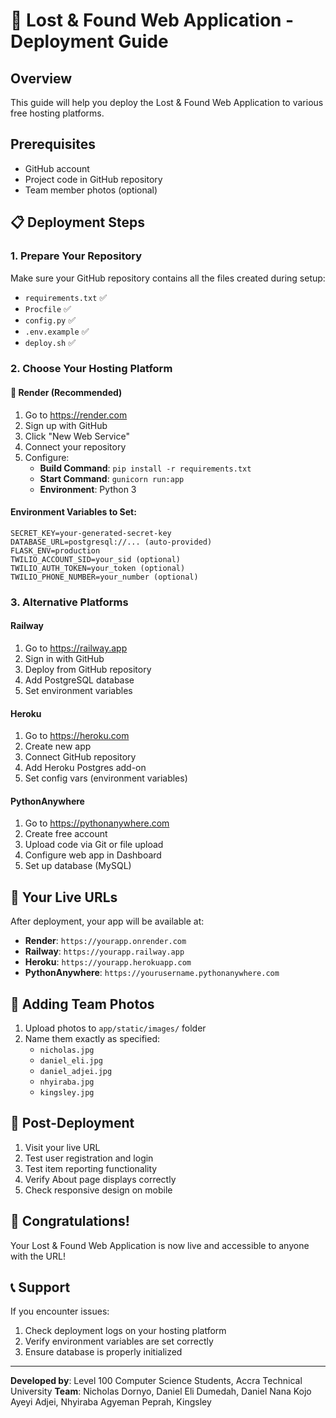 # 🚀 Lost & Found Web Application - Deployment Guide

## Overview
This guide will help you deploy the Lost & Found Web Application to various free hosting platforms.

## Prerequisites
- GitHub account
- Project code in GitHub repository
- Team member photos (optional)

## 📋 Deployment Steps

### 1. Prepare Your Repository
Make sure your GitHub repository contains all the files created during setup:
- `requirements.txt` ✅
- `Procfile` ✅ 
- `config.py` ✅
- `.env.example` ✅
- `deploy.sh` ✅

### 2. Choose Your Hosting Platform

#### 🌟 Render (Recommended)
1. Go to https://render.com
2. Sign up with GitHub
3. Click "New Web Service"
4. Connect your repository
5. Configure:
   - **Build Command**: `pip install -r requirements.txt`
   - **Start Command**: `gunicorn run:app`
   - **Environment**: Python 3

#### Environment Variables to Set:
```
SECRET_KEY=your-generated-secret-key
DATABASE_URL=postgresql://... (auto-provided)
FLASK_ENV=production
TWILIO_ACCOUNT_SID=your_sid (optional)
TWILIO_AUTH_TOKEN=your_token (optional)
TWILIO_PHONE_NUMBER=your_number (optional)
```

### 3. Alternative Platforms

#### Railway
1. Go to https://railway.app
2. Sign in with GitHub
3. Deploy from GitHub repository
4. Add PostgreSQL database
5. Set environment variables

#### Heroku
1. Go to https://heroku.com
2. Create new app
3. Connect GitHub repository
4. Add Heroku Postgres add-on
5. Set config vars (environment variables)

#### PythonAnywhere
1. Go to https://pythonanywhere.com
2. Create free account
3. Upload code via Git or file upload
4. Configure web app in Dashboard
5. Set up database (MySQL)

## 🎯 Your Live URLs
After deployment, your app will be available at:
- **Render**: `https://yourapp.onrender.com`
- **Railway**: `https://yourapp.railway.app`
- **Heroku**: `https://yourapp.herokuapp.com`
- **PythonAnywhere**: `https://yourusername.pythonanywhere.com`

## 📸 Adding Team Photos
1. Upload photos to `app/static/images/` folder
2. Name them exactly as specified:
   - `nicholas.jpg`
   - `daniel_eli.jpg`
   - `daniel_adjei.jpg`
   - `nhyiraba.jpg`
   - `kingsley.jpg`

## 🔧 Post-Deployment
1. Visit your live URL
2. Test user registration and login
3. Test item reporting functionality
4. Verify About page displays correctly
5. Check responsive design on mobile

## 🎉 Congratulations!
Your Lost & Found Web Application is now live and accessible to anyone with the URL!

## 📞 Support
If you encounter issues:
1. Check deployment logs on your hosting platform
2. Verify environment variables are set correctly
3. Ensure database is properly initialized

---
**Developed by**: Level 100 Computer Science Students, Accra Technical University
**Team**: Nicholas Dornyo, Daniel Eli Dumedah, Daniel Nana Kojo Ayeyi Adjei, Nhyiraba Agyeman Peprah, Kingsley
